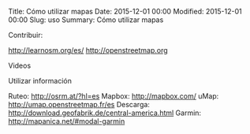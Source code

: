 Title: Cómo utilizar mapas
Date: 2015-12-01 00:00
Modified: 2015-12-01 00:00
Slug: uso
Summary: Cómo utilizar mapas


Contribuir:

http://learnosm.org/es/
http://openstreetmap.org

Videos


Utilizar información

Ruteo: http://osrm.at/?hl=es
Mapbox: http://mapbox.com/
uMap: http://umap.openstreetmap.fr/es
Descarga: http://download.geofabrik.de/central-america.html
Garmin: http://mapanica.net/#modal-garmin
